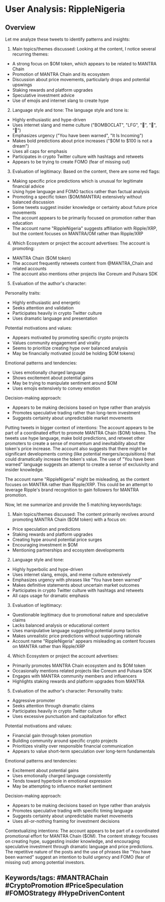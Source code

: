 # User Analysis: RippleNigeria

## Overview

<think>
Let me analyze these tweets to identify patterns and insights:

1. Main topics/themes discussed:
Looking at the content, I notice several recurring themes:
- A strong focus on $OM token, which appears to be related to MANTRA Chain
- Promotion of MANTRA Chain and its ecosystem
- Discussion about price movements, particularly drops and potential upswings
- Staking rewards and platform upgrades
- Speculative investment advice
- Use of emojis and internet slang to create hype

2. Language style and tone:
The language style and tone is:
- Highly enthusiastic and hype-driven
- Uses internet slang and meme culture ("BOMBOCLAT", "LFG", "🚀", "🫡", "🚨")
- Emphasizes urgency ("You have been warned", "It Is Incoming")
- Makes bold predictions about price increases ("$OM to $100 is not a dream")
- Uses all caps for emphasis
- Participates in crypto Twitter culture with hashtags and retweets
- Appears to be trying to create FOMO (fear of missing out)

3. Evaluation of legitimacy:
Based on the content, there are some red flags:
- Making specific price predictions which is unusual for legitimate financial advice
- Using hype language and FOMO tactics rather than factual analysis
- Promoting a specific token ($OM/MANTRA) extensively without balanced discussion
- Some tweets suggest insider knowledge or certainty about future price movements
- The account appears to be primarily focused on promotion rather than education
- The account name "RippleNigeria" suggests affiliation with Ripple/XRP, but the content focuses on MANTRA/OM rather than Ripple/XRP

4. Which Ecosystem or project the account advertises:
The account is promoting:
- MANTRA Chain ($OM token)
- The account frequently retweets content from @MANTRA_Chain and related accounts
- The account also mentions other projects like Coreum and Pulsara SDK

5. Evaluation of the author's character:

Personality traits:
- Highly enthusiastic and energetic
- Seeks attention and validation
- Participates heavily in crypto Twitter culture
- Uses dramatic language and presentation

Potential motivations and values:
- Appears motivated by promoting specific crypto projects
- Values community engagement and virality
- Seems to prioritize creating hype over balanced analysis
- May be financially motivated (could be holding $OM tokens)

Emotional patterns and tendencies:
- Uses emotionally charged language
- Shows excitement about potential gains
- May be trying to manipulate sentiment around $OM
- Uses emojis extensively to convey emotion

Decision-making approach:
- Appears to be making decisions based on hype rather than analysis
- Promotes speculative trading rather than long-term investment
- Suggests certainty about unpredictable market movements

Putting tweets in bigger context of intentions:
The account appears to be part of a coordinated effort to promote MANTRA Chain ($OM) tokens. The tweets use hype language, make bold predictions, and retweet other promoters to create a sense of momentum and inevitability about the token's price increase. The account also suggests that there might be significant developments coming (like potential mergers/acquisitions) that could dramatically increase the token's value. The use of "You have been warned" language suggests an attempt to create a sense of exclusivity and insider knowledge.

The account name "RippleNigeria" might be misleading, as the content focuses on MANTRA rather than Ripple/XRP. This could be an attempt to leverage Ripple's brand recognition to gain followers for MANTRA promotion.

Now, let me summarize and provide the 5 matching keywords/tags:
</think>

1. Main topics/themes discussed:
The content primarily revolves around promoting MANTRA Chain ($OM token) with a focus on:
- Price speculation and predictions
- Staking rewards and platform upgrades
- Creating hype around potential price surges
- Encouraging investment in $OM
- Mentioning partnerships and ecosystem developments

2. Language style and tone:
- Highly hyperbolic and hype-driven
- Uses internet slang, emojis, and meme culture extensively
- Emphasizes urgency with phrases like "You have been warned"
- Makes definitive statements about uncertain market outcomes
- Participates in crypto Twitter culture with hashtags and retweets
- All caps usage for dramatic emphasis

3. Evaluation of legitimacy:
- Questionable legitimacy due to promotional nature and speculative claims
- Lacks balanced analysis or educational content
- Uses manipulative language suggesting potential pump tactics
- Makes unrealistic price predictions without supporting rationale
- Account name "RippleNigeria" appears misleading as content focuses on MANTRA rather than Ripple/XRP

4. Which Ecosystem or project the account advertises:
- Primarily promotes MANTRA Chain ecosystem and its $OM token
- Occasionally mentions related projects like Coreum and Pulsara SDK
- Engages with MANTRA community members and influencers
- Highlights staking rewards and platform upgrades from MANTRA

5. Evaluation of the author's character:
Personality traits:
- Aggressive promoter
- Seeks attention through dramatic claims
- Participates heavily in crypto Twitter culture
- Uses excessive punctuation and capitalization for effect

Potential motivations and values:
- Financial gain through token promotion
- Building community around specific crypto projects
- Prioritizes virality over responsible financial communication
- Appears to value short-term speculation over long-term fundamentals

Emotional patterns and tendencies:
- Excitement about potential gains
- Uses emotionally charged language consistently
- Tends toward hyperbole in emotional expression
- May be attempting to influence market sentiment

Decision-making approach:
- Appears to be making decisions based on hype rather than analysis
- Promotes speculative trading with specific timing language
- Suggests certainty about unpredictable market movements
- Uses all-or-nothing framing for investment decisions

Contextualizing intentions:
The account appears to be part of a coordinated promotional effort for MANTRA Chain ($OM). The content strategy focuses on creating hype, suggesting insider knowledge, and encouraging speculative investment through dramatic language and price predictions. The repetitive nature of the posts and the use of phrases like "You have been warned" suggest an intention to build urgency and FOMO (fear of missing out) among potential investors.

Keywords/tags:
#MANTRAChain #CryptoPromotion #PriceSpeculation #FOMOStrategy #HypeDrivenContent
---
